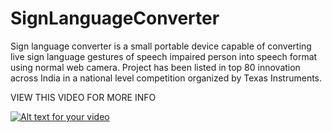 # SignLanguageConverter
Sign language converter is a small portable device capable of converting live sign language 
gestures of speech impaired person  into speech format using normal web camera. Project has 
been listed in top  80  innovation across India in a national level competition organized by 
Texas Instruments.

 VIEW THIS VIDEO FOR MORE INFO 

[![Alt text for your video](https://i.ytimg.com/vi/wbyoTp0O2eM/1.jpg ) ](https://www.youtube.com/watch?v=wbyoTp0O2eM)
